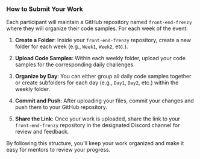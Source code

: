 ### How to Submit Your Work

Each participant will maintain a GitHub repository named `front-end-frenzy` where they will organize their code samples. For each week of the event:

1. **Create a Folder**: Inside your `front-end-frenzy` repository, create a new folder for each week (e.g., `Week1`, `Week2`, etc.).
   
2. **Upload Code Samples**: Within each weekly folder, upload your code samples for the corresponding daily challenges.

3. **Organize by Day**: You can either group all daily code samples together or create subfolders for each day (e.g., `Day1`, `Day2`, etc.) within the weekly folder.

4. **Commit and Push**: After uploading your files, commit your changes and push them to your GitHub repository.

5. **Share the Link**: Once your work is uploaded, share the link to your `front-end-frenzy` repository in the designated Discord channel for review and feedback.

By following this structure, you'll keep your work organized and make it easy for mentors to review your progress.
